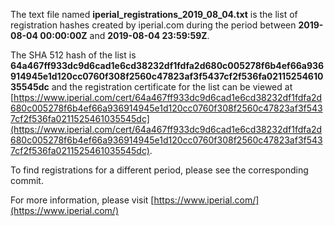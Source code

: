 The text file named **iperial_registrations_2019_08_04.txt** is the list of registration hashes created by iperial.com during the period between **2019-08-04 00:00:00Z** and **2019-08-04 23:59:59Z**.

The SHA 512 hash of the list is **64a467ff933dc9d6cad1e6cd38232df1fdfa2d680c005278f6b4ef66a936914945e1d120cc0760f308f2560c47823af3f5437cf2f536fa0211525461035545dc** and the registration certificate for the list can be viewed at [https://www.iperial.com/cert/64a467ff933dc9d6cad1e6cd38232df1fdfa2d680c005278f6b4ef66a936914945e1d120cc0760f308f2560c47823af3f5437cf2f536fa0211525461035545dc](https://www.iperial.com/cert/64a467ff933dc9d6cad1e6cd38232df1fdfa2d680c005278f6b4ef66a936914945e1d120cc0760f308f2560c47823af3f5437cf2f536fa0211525461035545dc).

To find registrations for a different period, please see the corresponding commit.

For more information, please visit [https://www.iperial.com/](https://www.iperial.com/)
